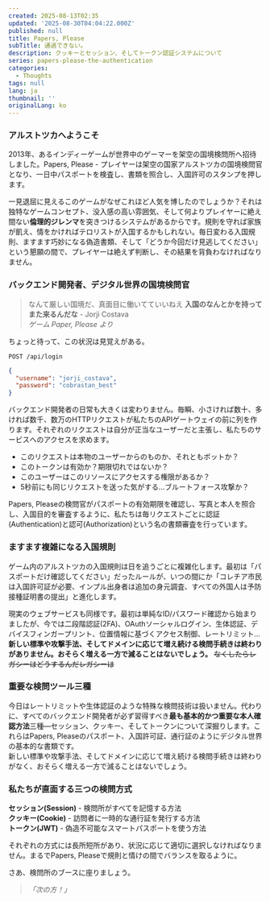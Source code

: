 ```yaml
---
created: 2025-08-13T02:35
updated: '2025-08-30T04:04:22.000Z'
published: null
title: Papers, Please
subTitle: 通過できない。
description: クッキーとセッション、そしてトークン認証システムについて
series: papers-please-the-authentication
categories:
  - Thoughts
tags: null
lang: ja
thumbnail: ''
originalLang: ko
---
```

### アルストツカへようこそ

2013年、あるインディーゲームが世界中のゲーマーを架空の国境検問所へ招待しました。Papers, Please - プレイヤーは架空の国家アルストツカの国境検問官となり、一日中パスポートを検査し、書類を照合し、入国許可のスタンプを押します。

一見退屈に見えるこのゲームがなぜこれほど人気を博したのでしょうか？それは独特なゲームコンセプト、没入感の高い雰囲気、そして何よりプレイヤーに絶え間ない**倫理的ジレンマ**を突きつけるシステムがあるからです。規則を守れば家族が飢え、情をかければテロリストが入国するかもしれない。毎日変わる入国規則、ますます巧妙になる偽造書類、そして「どうか今回だけ見逃してください」という懇願の間で、プレイヤーは絶えず判断し、その結果を背負わなければなりません。

### バックエンド開発者、デジタル世界の国境検問官
> なんて厳しい国境だ、真面目に働いてていいねえ **入国のなんとかを持ってまた来るんだな** - Jorji Costava  
> *ゲーム Paper, Please より*

ちょっと待って、この状況は見覚えがある。

`POST /api/login`
```json
{
  "username": "jorji_costava",
  "password": "cobrastan_best"
}
```

バックエンド開発者の日常も大きくは変わりません。毎瞬、小さければ数十、多ければ数千、数万のHTTPリクエストが私たちのAPIゲートウェイの前に列を作ります。それぞれのリクエストは自分が正当なユーザーだと主張し、私たちのサービスへのアクセスを求めます。

- このリクエストは本物のユーザーからのものか、それともボットか？
- このトークンは有効か？期限切れではないか？
- このユーザーはこのリソースにアクセスする権限があるか？
- 5秒前にも同じリクエストを送った気がする…ブルートフォース攻撃か？

Papers, Pleaseの検問官がパスポートの有効期限を確認し、写真と本人を照合し、入国目的を審査するように、私たちは毎リクエストごとに認証(Authentication)と認可(Authorization)という名の書類審査を行っています。

### ますます複雑になる入国規則

ゲーム内のアルストツカの入国規則は日を追うごとに複雑化します。最初は「パスポートだけ確認してください」だったルールが、いつの間にか「コレチア市民は入国許可証が必要、インプル出身者は追加の身元調査、すべての外国人は予防接種証明書の提出」と進化します。

現実のウェブサービスも同様です。最初は単純なID/パスワード確認から始まりましたが、今では二段階認証(2FA)、OAuthソーシャルログイン、生体認証、デバイスフィンガープリント、位置情報に基づくアクセス制御、レートリミット… **新しい標準や攻撃手法、そしてドメインに応じて増え続ける検問手続きは終わりがありません。おそらく増える一方で減ることはないでしょう。** ~~なくしたらレガシーはどうするんだレガシーは~~

### 重要な検問ツール三種

今日はレートリミットや生体認証のような特殊な検問技術は扱いません。代わりに、すべてのバックエンド開発者が必ず習得すべき**最も基本的かつ重要な本人確認方法**三種—セッション、クッキー、そしてトークンについて深掘りします。これらはPapers, Pleaseのパスポート、入国許可証、通行証のようにデジタル世界の基本的な書類です。  
新しい標準や攻撃手法、そしてドメインに応じて増え続ける検問手続きは終わりがなく、おそらく増える一方で減ることはないでしょう。

### 私たちが直面する三つの検問方式



**セッション(Session)** - 検問所がすべてを記憶する方法  
**クッキー(Cookie)** - 訪問者に一時的な通行証を発行する方法  
**トークン(JWT)** - 偽造不可能なスマートパスポートを使う方法

それぞれの方式には長所短所があり、状況に応じて適切に選択しなければなりません。まるでPapers, Pleaseで規則と情けの間でバランスを取るように。

さあ、検問所のブースに座りましょう。  
> _「次の方！」_  

